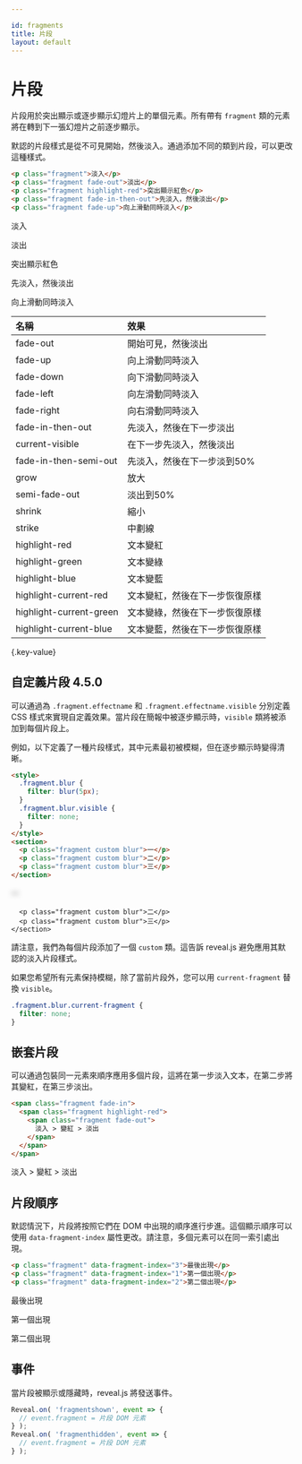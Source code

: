 ```yaml
---

id: fragments
title: 片段
layout: default
---
```


# 片段

片段用於突出顯示或逐步顯示幻燈片上的單個元素。所有帶有 `fragment` 類的元素將在轉到下一張幻燈片之前逐步顯示。

默認的片段樣式是從不可見開始，然後淡入。通過添加不同的類到片段，可以更改這種樣式。

```html
<p class="fragment">淡入</p>
<p class="fragment fade-out">淡出</p>
<p class="fragment highlight-red">突出顯示紅色</p>
<p class="fragment fade-in-then-out">先淡入，然後淡出</p>
<p class="fragment fade-up">向上滑動同時淡入</p>
```
<div class="reveal reveal-example">
  <div class="slides">
    <section>
      <p class="fragment">淡入</p>
      <p class="fragment fade-out">淡出</p>
      <p class="fragment highlight-red">突出顯示紅色</p>
      <p class="fragment fade-in-then-out">先淡入，然後淡出</p>
      <p class="fragment fade-up">向上滑動同時淡入</p>
    </section>
  </div>
</div>

| 名稱                    | 效果     |
| :-                      |:-          |
| fade-out                | 開始可見，然後淡出 |
| fade-up                 | 向上滑動同時淡入 |
| fade-down               | 向下滑動同時淡入 |
| fade-left               | 向左滑動同時淡入 |
| fade-right              | 向右滑動同時淡入 |
| fade-in-then-out        | 先淡入，然後在下一步淡出 |
| current-visible         | 在下一步先淡入，然後淡出 |
| fade-in-then-semi-out   | 先淡入，然後在下一步淡到50% |
| grow                    | 放大 |
| semi-fade-out           | 淡出到50% |
| shrink                  | 縮小 |
| strike                  | 中劃線 |
| highlight-red           | 文本變紅 |
| highlight-green         | 文本變綠 |
| highlight-blue          | 文本變藍 |
| highlight-current-red   | 文本變紅，然後在下一步恢復原樣 |
| highlight-current-green | 文本變綠，然後在下一步恢復原樣 |
| highlight-current-blue  | 文本變藍，然後在下一步恢復原樣 |
{.key-value}

## 自定義片段 <span class="r-version-badge new">4.5.0</span>

可以通過為 `.fragment.effectname` 和 `.fragment.effectname.visible` 分別定義 CSS 樣式來實現自定義效果。當片段在簡報中被逐步顯示時，`visible` 類將被添加到每個片段上。

例如，以下定義了一種片段樣式，其中元素最初被模糊，但在逐步顯示時變得清晰。

```html
<style>
  .fragment.blur {
    filter: blur(5px);
  }
  .fragment.blur.visible {
    filter: none;
  }
</style>
<section>
  <p class="fragment custom blur">一</p>
  <p class="fragment custom blur">二</p>
  <p class="fragment custom blur">三</p>
</section>
```
<div class="reveal reveal-example">
  <div class="slides">
    <style>
      .fragment.blur {
        filter: blur(5px);
      }
      .fragment.blur.visible {
        filter: none;
      }
    </style
    <section>
      <p class="fragment custom blur">一</p>


      <p class="fragment custom blur">二</p>
      <p class="fragment custom blur">三</p>
    </section>
  </div>
</div>

請注意，我們為每個片段添加了一個 `custom` 類。這告訴 reveal.js 避免應用其默認的淡入片段樣式。

如果您希望所有元素保持模糊，除了當前片段外，您可以用 `current-fragment` 替換 `visible`。

```css
.fragment.blur.current-fragment {
  filter: none;
}
```


## 嵌套片段

可以通過包裝同一元素來順序應用多個片段，這將在第一步淡入文本，在第二步將其變紅，在第三步淡出。

```html
<span class="fragment fade-in">
  <span class="fragment highlight-red">
    <span class="fragment fade-out">
      淡入 > 變紅 > 淡出
    </span>
  </span>
</span>
```
<div class="reveal reveal-example">
  <div class="slides">
    <section>
      <span class="fragment fade-in">
        <span class="fragment highlight-red">
          <span class="fragment fade-out">
            淡入 > 變紅 > 淡出
          </span>
        </span>
      </span>
    </section>
  </div>
</div>

## 片段順序

默認情況下，片段將按照它們在 DOM 中出現的順序進行步進。這個顯示順序可以使用 `data-fragment-index` 屬性更改。請注意，多個元素可以在同一索引處出現。

```html
<p class="fragment" data-fragment-index="3">最後出現</p>
<p class="fragment" data-fragment-index="1">第一個出現</p>
<p class="fragment" data-fragment-index="2">第二個出現</p>
```
<div class="reveal reveal-example">
  <div class="slides">
    <section>
      <p class="fragment" data-fragment-index="3">最後出現</p>
      <p class="fragment" data-fragment-index="1">第一個出現</p>
      <p class="fragment" data-fragment-index="2">第二個出現</p>
    </section>
  </div>
</div>

## 事件

當片段被顯示或隱藏時，reveal.js 將發送事件。

```javascript
Reveal.on( 'fragmentshown', event => {
  // event.fragment = 片段 DOM 元素
} );
Reveal.on( 'fragmenthidden', event => {
  // event.fragment = 片段 DOM 元素
} );
```